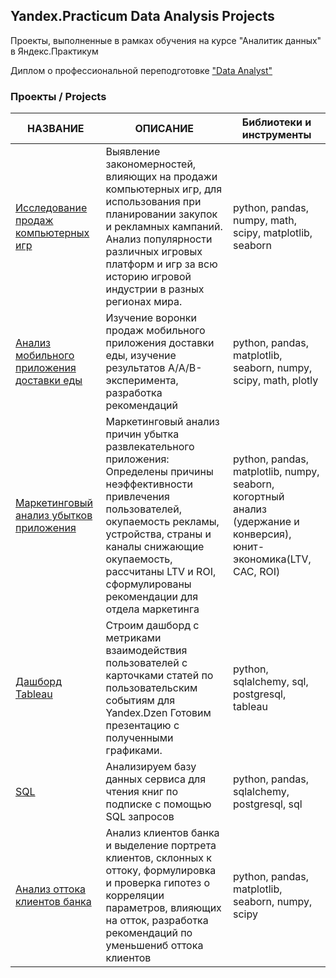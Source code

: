 ## Yandex.Practicum Data Analysis Projects
Проекты, выполненные в рамках обучения на курсе "Аналитик данных" в Яндекс.Практикум         

Диплом о профессиональной переподготовке ["Data Analyst"](http://handlebarsjs.com/)

### Проекты / Projects



|НАЗВАНИЕ        |ОПИСАНИЕ                       |Библиотеки и инструменты                     |
|----------------|-------------------------------|-----------------------------|
|[Исследование продаж компьютерных игр](https://github.com/xnervousx/Practicum/blob/main/Games/5_games.ipynb)|Выявление закономерностей, влияющих на продажи компьютерных игр, для использования при планировании закупок и рекламных кампаний. Анализ популярности различных игровых платформ и игр за всю историю игровой индустрии в разных регионах мира.|python, pandas, numpy, math, scipy, matplotlib, seaborn            |
|[Анализ мобильного приложения доставки еды](https://github.com/xnervousx/Practicum/blob/main/Mobile_app/9_mobile_app_AB.ipynb)         |Изучение воронки продаж мобильного приложения доставки еды, изучение результатов A/A/B-эксперимента, разработка рекомендаций          |python, pandas, matplotlib, seaborn, numpy, scipy, math, plotly        |
|[Маркетинговый анализ убытков приложения](https://github.com/xnervousx/Practicum/blob/main/Marketing/6_marketing.ipynb)        | Маркетинговый анализ причин убытка развлекательного приложения: Определены причины неэффективности привлечения пользователей, окупаемость рекламы, устройства, страны и каналы снижающие окупаемость, рассчитаны LTV и ROI, cформулированы рекомендации для отдела маркетинга|python, pandas, matplotlib, numpy, seaborn, когортный анализ (удержание и конверсия), юнит-экономика(LTV, CAC, ROI)|
| [Дашборд Tableau](https://github.com/xnervousx/Practicum/tree/main/Tableau)|Строим дашборд с метриками взаимодействия пользователей с карточками статей по пользовательским событиям для Yandex.Dzen Готовим презентацию с полученными графиками.|python, sqlalchemy,  sql,  postgresql, tableau|
|[SQL](https://github.com/xnervousx/Practicum/blob/main/SQL/11_sql.ipynb)        |Анализируем базу данных сервиса для чтения книг по подписке c помощью SQL запросов| python, pandas, sqlalchemy, postgresql, sql
|[Анализ оттока клиентов банка](https://github.com/xnervousx/Practicum/blob/main/Bank_churn/11_bank_client_churn.ipynb)  |Анализ клиентов банка и выделение портрета клиентов, склонных к оттоку, формулировка и проверка гипотез о корреляции параметров, влияющих на отток, разработка рекомендаций по уменьшениб оттока клиентов|python, pandas, matplotlib, seaborn, numpy, scipy|

